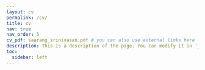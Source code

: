 ```yaml
---
layout: cv
permalink: /cv/
title: cv
nav: true
nav_order: 5
cv_pdf: saarang_srinivasan.pdf # you can also use external links here
description: This is a description of the page. You can modify it in '_pages/cv.md'. You can also change or remove the top pdf download button.
toc:
  sidebar: left
---
```

